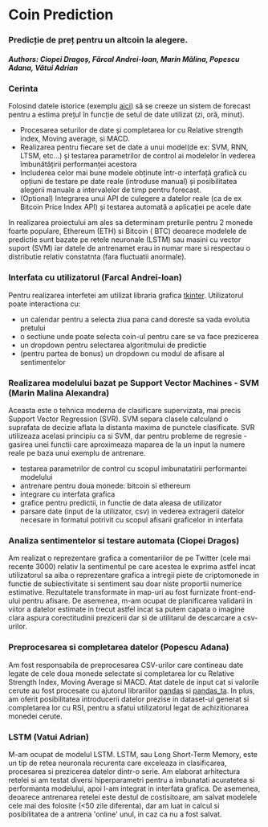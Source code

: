 # Coin Prediction

### Predicție de preț pentru un altcoin la alegere.

##### Authors: Ciopei Dragoș, Fărcal Andrei-Ioan, Marin Mălina, Popescu Adana, Vătui Adrian

### Cerinta

Folosind datele istorice (exemplu [aici](https://www.cryptodatadownload.com/data/)) să se creeze un sistem de forecast
pentru a estima prețul în funcție de setul de date utilizat (zi, oră, minut).

- Procesarea seturilor de date și completarea lor cu Relative strength index, Moving average, si MACD.
- Realizarea pentru fiecare set de date a unui model(de ex: SVM, RNN, LTSM, etc...) și testarea parametrilor de control
  ai modelelor în vederea îmbunătățirii performanței acestora
- Includerea celor mai bune modele obținute într-o interfață grafică cu opțiuni de testare pe date reale (introduse
  manual)
  și posibilitatea alegerii manuale a intervalelor de timp pentru forecast.
- (Optional) Integrarea unui API de culegere a datelor reale (ca de ex Bitcoin Price Index API) și testarea automată a
  aplicației pe acele date

In realizarea proiectului am ales sa determinam preturile pentru 2 monede foarte populare, Ethereum (ETH) si Bitcoin (
BTC)
deoarece modelele de predictie sunt bazate pe retele neuronale (LSTM) sau masini cu vector suport (SVM) iar datele de
antrenamet erau in numar mare si respectau o distributie relativ constatnta (fara fluctuatii anormale).

### Interfata cu utilizatorul (Farcal Andrei-Ioan)

Pentru realizarea interfetei am utilizat libraria grafica [tkinter](https://docs.python.org/3/library/tkinter.html).
Utilizatorul poate interactiona cu:

- un calendar pentru a selecta ziua pana cand doreste sa vada evolutia pretului
- o sectiune unde poate selecta coin-ul pentru care se va face prezicerea
- un dropdown pentru selectarea algoritmului de predictie
- (pentru partea de bonus) un dropdown cu modul de afisare al sentimentelor

### Realizarea modelului bazat pe Support Vector Machines - SVM (Marin Malina Alexandra)

Aceasta este o tehnica moderna de clasificare supervizata, mai precis Support Vector Regression (SVR). SVM separa
clasele calculand o suprafata de decizie aflata la distanta maxima de punctele clasificate. SVR utilizeaza acelasi
principiu ca si SVM, dar pentru probleme de regresie - gasirea unei functii care aproximeaza maparea de la un input la
numere reale pe baza unui exemplu de antrenare.

- testarea parametrilor de control cu scopul imbunatatirii performantei modelului
- antrenare pentru doua monede: bitcoin si ethereum
- integrare cu interfata grafica
- grafice pentru predictii, in functie de data aleasa de utilizator
- parsare date (input de la utilizator, csv) in vederea extragerii datelor necesare in formatul potrivit cu scopul
  afisarii graficelor in interfata

### Analiza sentimentelor si testare automata (Ciopei Dragos)

Am realizat o reprezentare grafica a comentariilor de pe Twitter (cele mai recente 3000) relativ la sentimentul pe care
acestea le exprima astfel incat utilizatorul sa aiba o reprezentare grafica a intregii piete de criptomonede in functie
de subiectivitate si sentiment sau doar niste proportii numerice estimative. Rezultatele transformate in map-uri au fost
furnizate front-end-ului pentru afisare. De asemenea, m-am ocupat de planificarea validarii in viitor a datelor estimate
in trecut astfel incat sa putem capata o imagine clara aspura corectitudinii prezicerii dar si de utilitarul de
descarcare a csv-urilor.

### Preprocesarea si completarea datelor (Popescu Adana)

Am fost responsabila de preprocesarea CSV-urilor care contineau date legate de cele doua monede selectate si completarea
lor cu Relative Strength Index, Moving Average si MACD. Atat datele de input cat si valorile cerute au fost procesate cu
ajutorul librariilor [pandas](https://pandas.pydata.org/) si [pandas_ta](https://github.com/twopirllc/pandas-ta). In
plus, am oferit posibilitatea introducerii datelor prezise in dataset-ul generat si completarea lor cu RSI, pentru a
sfatui utilizatorul legat de achizitionarea monedei cerute.

### LSTM (Vatui Adrian)

M-am ocupat de modelul LSTM. LSTM, sau Long Short-Term Memory, este un tip de retea neuronala recurenta care exceleaza
in clasificarea, procesarea si prezicerea datelor dintr-o serie. Am elaborat arhitectura retelei si am testat diversi
hiperparametri pentru a imbunatati acuratetea si performanta modelului, apoi l-am integrat in interfata grafica. De
asemenea, deoarece antrenarea retelei este destul de costisitoare, am salvat modelele cele mai des folosite (<50 zile
diferenta), dar am luat in calcul si posibilitatea de a antrena 'online' unul, in caz ca nu a fost salvat.